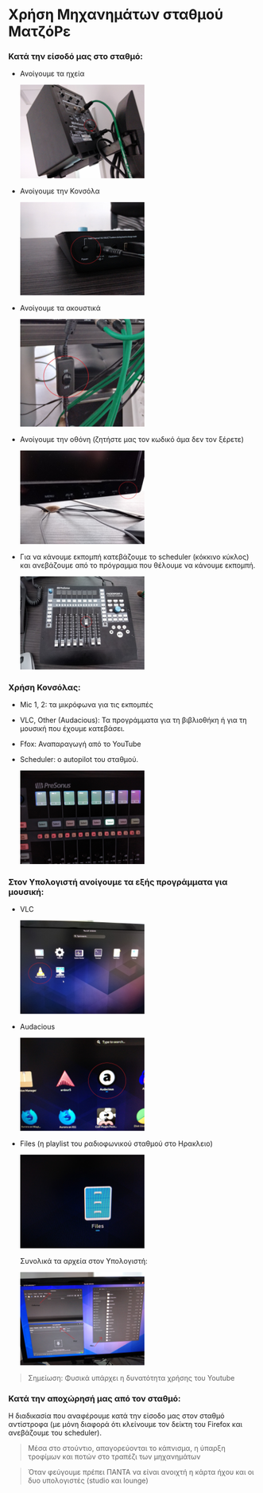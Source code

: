 # Χρήση Μηχανημάτων σταθμού ΜατζόΡε

### Κατά την είσοδό μας στο σταθμό: 
* Ανοίγουμε τα ηχεία
  
  <img src="img/equipment10.jpg"  width="250"/>
  
* Ανοίγουμε την Κονσόλα
  
  <img src="img/equipment4.jpg"  width="250"/>
  
* Ανοίγουμε τα ακουστικά
  
  <img src="img/equipment2.jpg"  width="250"/>
  
* Ανοίγουμε την οθόνη (ζητήστε μας τον κωδικό άμα δεν τον ξέρετε)
  
  <img src="img/equipment5.jpg"  width="250"/>
  
* Για να κάνουμε εκπομπή κατεβάζουμε το scheduler (κόκκινο κύκλος)  και ανεβάζουμε από το πρόγραμμα που θέλουμε να κάνουμε εκπομπή.
  
  <img src="img/equipment11.jpg"  width="250"/>

### Χρήση Κονσόλας:
* Mic 1, 2: τα μικρόφωνα για τις εκπομπές
* VLC, Other (Audacious): Τα προγράμματα για τη βιβλιοθήκη ή για τη μουσική που έχουμε κατεβάσει.
* Ffox: Αναπαραγωγή από το YouTube
* Scheduler: ο autopilot του σταθμού.

  <img src="img/equipment1.jpg"  width="250"/>

### Στον Υπολογιστή ανοίγουμε τα εξής προγράμματα για μουσική:
* VLC

  <img src="img/equipment9.jpg"  width="250"/>

* Audacious

  <img src="img/equipment6.jpg"  width="250"/>

* Files (η playlist του ραδιοφωνικού σταθμού στο Ηρακλειο)

  <img src="img/equipment3.jpg"  width="250"/>

  Συνολικά τα αρχεία στον Υπολογιστή:
  
  <img src="img/equipment7.jpg"  width="250"/>


> Σημείωση: Φυσικά υπάρχει η δυνατότητα χρήσης του Youtube 

### Κατά την αποχώρησή μας από τον σταθμό:
Η διαδικασία που αναφέρουμε κατά την είσοδο μας στον σταθμό αντίστροφα (με μόνη διαφορά ότι κλείνουμε τον δείκτη του Firefox και ανεβάζουμε του scheduler).

> Μέσα στο στούντιο, απαγορεύονται το κάπνισμα, η ύπαρξη τροφίμων και ποτών στο τραπέζι των μηχανημάτων

> Όταν φεύγουμε πρέπει ΠΑΝΤΑ να είναι ανοιχτή η κάρτα ήχου και οι δυο υπολογιστές (studio και lounge) 
